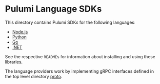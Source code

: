 # Pulumi Language SDKs

This directory contains Pulumi SDKs for the following languages:

* [Node.js](./nodejs)
* [Python](./python)
* [Go](./go)
* [.NET](./dotnet)

See the respective `README`s for information about installing and using these libraries.

The language providers work by implementing gRPC interfaces defined in the top level directory [proto](../proto).
